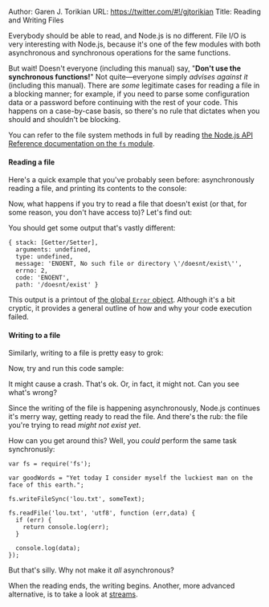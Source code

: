 Author: Garen J. Torikian
URL: https://twitter.com/#!/gjtorikian
Title: Reading and Writing Files

Everybody should be able to read, and Node.js is no different. File I/O is very interesting with Node.js, because it's one of the few modules with both asynchronous and synchronous operations for the same functions.

But wait! Doesn't everyone (including this manual) say, "**Don't use the synchronous functions!**" Not quite—everyone simply _advises against it_ (including this manual). There are _some_ legitimate cases for reading a file in a blocking manner; for example, if you need to parse some configuration data or a password before continuing with the rest of your code. This happens on a case-by-case basis, so there's no rule that dictates when you should and shouldn't be blocking.

You can refer to the file system methods in full by reading [the Node.js API Reference documentation on the `fs` module](../nodejs_ref_guide/fs.html).

#### Reading a file

Here's a quick example that you've probably seen before: asynchronously reading a file, and printing its contents to the console:

<script src='http://snippets.nodemanual.org/github.com/mattpardee/nodemanual.org-examples/nodejs_dev_guide/fs/fs.read.file.1.js?linestart=0&lineend=0&showlines=false' defer='defer'></script>

Now, what happens if you try to read a file that doesn't exist (or that, for some reason, you don't have access to)? Let's find out:

<script src='http://snippets.nodemanual.org/github.com/mattpardee/nodemanual.org-examples/nodejs_dev_guide/fs/fs.read.file.2.js?linestart=0&lineend=0&showlines=false' defer='defer'></script>

You should get some output that's vastly different:

    { stack: [Getter/Setter],
      arguments: undefined,
      type: undefined,
      message: 'ENOENT, No such file or directory \'/doesnt/exist\'',
      errno: 2,
      code: 'ENOENT',
      path: '/doesnt/exist' }

This output is a printout of [the global `Error` object](../js_doc/Error.html). Although it's a bit cryptic, it provides a general outline of how and why your code execution failed.

#### Writing to a file

Similarly, writing to a file is pretty easy to grok:

<script src='http://snippets.nodemanual.org/github.com/mattpardee/nodemanual.org-examples/nodejs_dev_guide/fs/fs.write.file.1.js?linestart=3&lineend=0&showlines=false' defer='defer'></script>

Now, try and run this code sample:

<script src='http://snippets.nodemanual.org/github.com/mattpardee/nodemanual.org-examples/nodejs_dev_guide/fs/fs.read.write.1.js?linestart=3&lineend=0&showlines=false' defer='defer'></script>

It might cause a crash. That's ok. Or, in fact, it might not. Can you see what's wrong?

Since the writing of the file is happening asynchronously, Node.js continues it's merry way, getting ready to read the file. And there's the rub: the file you're trying to read _might not exist yet_. 

How can you get around this? Well, you _could_ perform the same task synchronusly:

	var fs = require('fs');

	var goodWords = "Yet today I consider myself the luckiest man on the face of this earth.";

	fs.writeFileSync('lou.txt', someText);

	fs.readFile('lou.txt', 'utf8', function (err,data) {
	  if (err) {
	    return console.log(err);
	  }
	  
	  console.log(data);
	});

But that's silly. Why not make it _all_ asynchronous?

<script src='http://snippets.nodemanual.org/github.com/mattpardee/nodemanual.org-examples/nodejs_dev_guide/fs/fs.read.write.2.js?linestart=3&lineend=0&showlines=false' defer='defer'></script>

When the reading ends, the writing begins. Another, more advanced alternative, is to take a look at [streams](understanding_streams.html).